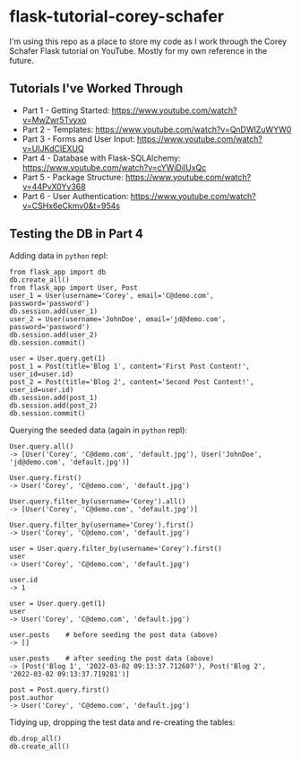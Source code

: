 # flask-tutorial-corey-schafer

I'm using this repo as a place to store my code as I work through the Corey Schafer Flask tutorial on YouTube. Mostly for my own reference in the future.

## Tutorials I've Worked Through

- Part 1 - Getting Started: https://www.youtube.com/watch?v=MwZwr5Tvyxo
- Part 2 - Templates: https://www.youtube.com/watch?v=QnDWIZuWYW0
- Part 3 - Forms and User Input: https://www.youtube.com/watch?v=UIJKdCIEXUQ
- Part 4 - Database with Flask-SQLAlchemy: https://www.youtube.com/watch?v=cYWiDiIUxQc
- Part 5 - Package Structure: https://www.youtube.com/watch?v=44PvX0Yv368
- Part 6 - User Authentication: https://www.youtube.com/watch?v=CSHx6eCkmv0&t=954s

## Testing the DB in Part 4

Adding data in `python` repl:

```
from flask_app import db
db.create_all()
from flask_app import User, Post
user_1 = User(username='Corey', email='C@demo.com', password='password')
db.session.add(user_1)
user_2 = User(username='JohnDoe', email='jd@demo.com', password='password')
db.session.add(user_2)
db.session.commit()
```

```
user = User.query.get(1)
post_1 = Post(title='Blog 1', content='First Post Content!', user_id=user.id)
post_2 = Post(title='Blog 2', content='Second Post Content!', user_id=user.id)
db.session.add(post_1)
db.session.add(post_2)
db.session.commit()
```

Querying the seeded data (again in `python` repl):

```
User.query.all()
-> [User('Corey', 'C@demo.com', 'default.jpg'), User('JohnDoe', 'jd@demo.com', 'default.jpg')]
```

```
User.query.first()
-> User('Corey', 'C@demo.com', 'default.jpg')
```

```
User.query.filter_by(username='Corey').all()
-> [User('Corey', 'C@demo.com', 'default.jpg')]
```

```
User.query.filter_by(username='Corey').first()
-> User('Corey', 'C@demo.com', 'default.jpg')
```

```
user = User.query.filter_by(username='Corey').first()
user
-> User('Corey', 'C@demo.com', 'default.jpg')

user.id
-> 1
```

```
user = User.query.get(1)
user
-> User('Corey', 'C@demo.com', 'default.jpg')

user.posts    # before seeding the post data (above)
-> []     

user.posts    # after seeding the post data (above)
-> [Post('Blog 1', '2022-03-02 09:13:37.712607'), Post('Blog 2', '2022-03-02 09:13:37.719281')]
```

```
post = Post.query.first()
post.author
-> User('Corey', 'C@demo.com', 'default.jpg')
```

Tidying up, dropping the test data and re-creating the tables:

```
db.drop_all()
db.create_all()
```